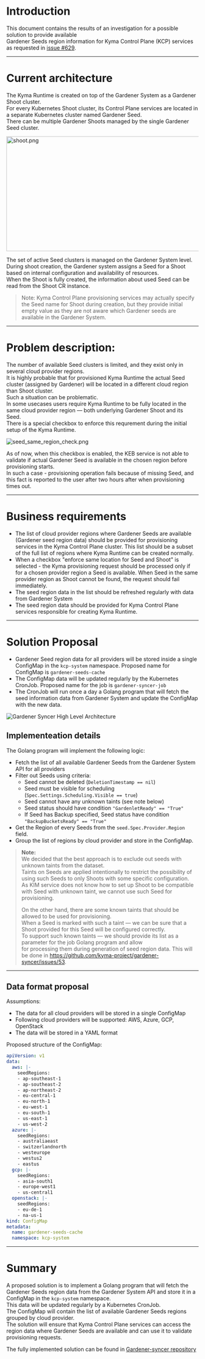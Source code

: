 # Introduction

This document contains the results of an investigation for a possible solution to provide available \
Gardener Seeds region information for Kyma Control Plane (KCP) services as requested in [issue #629](https://github.com/kyma-project/infrastructure-manager/issues/629).

---
# Current architecture

The Kyma Runtime is created on top of the Gardener System as a Gardener Shoot cluster. \
For every Kubernetes Shoot cluster, its Control Plane services are located in a separate Kubernetes cluster named Gardener Seed. \
There can be multiple Gardener Shoots managed by the single Gardener Seed cluster.

<img alt="shoot.png" height="300" src="./assets/shoot.png" width="600"/>

The set of active Seed clusters is managed on the Gardener System level. \
During shoot creation, the Gardener system assigns a Seed for a Shoot based on internal configuration and availability of resources. \
When the Shoot is fully created, the information about used Seed can be read from the Shoot CR instance.

> Note:
> Kyma Control Plane provisioning services may actually specify the Seed name for Shoot during creation, but they provide initial empty value
> as they are not aware which Gardener seeds are available in the Gardener System.

---
# Problem description:

The number of available Seed clusters is limited, and they exist only in several cloud provider regions. \
It is highly probable that for provisioned Kyma Runtime the actual Seed cluster (assigned by Gardener) will be located in a different cloud region than Shoot cluster. \
Such a situation can be problematic. \
In some usecases users require Kyma Runtime to be fully located in the same cloud provider region — both underlying Gardener Shoot and its Seed. \
There is a special checkbox to enforce this requrement during the initial setup of the Kyma Runtime.

![seed_same_region_check.png](./assets/seed_same_region_check.png)

As of now, when this checkbox is enabled, the KEB service is not able to validate if actual Gardener Seed is available in the chosen region before provisioning starts. \
In such a case - provisioning operation fails because of missing Seed, and this fact is reported to the user after two hours after when provisioning times out.

---
# Business requirements

- The list of cloud provider regions where Gardener Seeds are available (Gardener seed region data) should be provided for provisioning services in the Kyma Control Plane cluster. This list should be a subset of the full list of regions where Kyma Runtime can be created normally.
- When a checkbox "enforce same location for Seed and Shoot" is selected - the Kyma provisioning request should be processed only if for a chosen provider region a Seed is available. When Seed in the same provider region as Shoot cannot be found, the request should fail immediately.
- The seed region data in the list should be refreshed regularly with data from Gardener System
- The seed region data should be provided for Kyma Control Plane services responsible for creating Kyma Runtime.

--- 
# Solution Proposal
- Gardener Seed region data for all providers will be stored inside a single ConfigMap in the `kcp-system` namespace. Proposed name for ConfigMap is `gardener-seeds-cache`
- The ConfigMap data will be updated regularly by the Kubernetes CronJob. Proposed name for the job is `gardener-syncer-job`
- The CronJob will run once a day a Golang program that will fetch the seed information data from Gardener System and update the ConfigMap with the new data.

![Gardener Syncer High Level Architecture](./assets/gardener-syncer-high-level-tam.png)

## Implementeation details
The Golang program will implement the following logic:
- Fetch the list of all available Gardener Seeds from the Gardener System API for all providers
- Filter out Seeds using criteria:
  - Seed cannot be deleted (`DeletionTimestamp == nil`)
  - Seed must be visible for scheduling (`Spec.Settings.Scheduling.Visible == true`)
  - Seed cannot have any unknown taints (see note below)
  - Seed status should have condition `"GardenletReady" == "True"`
  - If Seed has Backup specified, Seed status have condition `"BackupBucketsReady" == "True"`
- Get the Region of every Seeds from the `seed.Spec.Provider.Region` field.
- Group the list of regions by cloud provider and store in the ConfigMap.

> **Note:** \
> We decided that the best approach is to exclude out seeds with unknown taints from the dataset. \
> Taints on Seeds are applied intentionally to restrict the possibility of using such Seeds to only Shoots with some specific configuration. \
> As KIM service does not know how to set up Shoot to be compatible with Seed with unknown taint, we cannot use such Seed for provisioning. 
>
> On the other hand, there are some known taints that should be allowed to be used for provisioning. \
> When a Seed is marked with such a taint — we can be sure that a Shoot provided for this Seed will be configured correctly. \
> To support such known taints — we should provide its list as a parameter for the job Golang program and allow \
> for processing them during generation of seed region data. This will be done in https://github.com/kyma-project/gardener-syncer/issues/53.

---
## Data format proposal
Assumptions: 
- The data for all cloud providers will be stored in a single ConfigMap
- Following cloud providers will be supported: AWS, Azure, GCP, OpenStack
- The data will be stored in a YAML format

Proposed structure of the ConfigMap:

```yaml
apiVersion: v1
data:
  aws: |-
    seedRegions:
    - ap-southeast-1
    - ap-southeast-2
    - ap-northeast-2
    - eu-central-1
    - eu-north-1
    - eu-west-1
    - eu-south-1
    - us-east-1
    - us-west-2
  azure: |-
    seedRegions:
    - australiaeast
    - switzerlandnorth
    - westeurope
    - westus2
    - eastus
  gcp: |-
    seedRegions:
    - asia-south1
    - europe-west1
    - us-central1
  openstack: |-
    seedRegions:
    - eu-de-1
    - na-us-1
kind: ConfigMap
metadata:
  name: gardener-seeds-cache
  namespace: kcp-system
```

---
# Summary

A proposed solution is to implement a Golang program that will fetch the Gardener Seeds region data from the Gardener System API and store it in a ConfigMap in the `kcp-system` namespace. \
This data will be updated regularly by a Kubernetes CronJob. \
The ConfigMap will contain the list of available Gardener Seeds regions grouped by cloud provider. \
The solution will ensure that Kyma Control Plane services can access the region data where Gardener Seeds are available and can use it to validate provisioning requests.

The fully implemented solution can be found in [Gardener-syncer repository](https://github.com/kyma-project/gardener-syncer)

